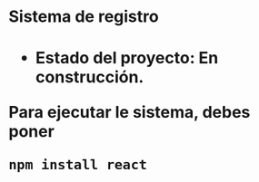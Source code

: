 <h1> Sistema de registro<h1/>

- Estado del proyecto: En construcción.

Para ejecutar le sistema, debes poner

```npm install react```
